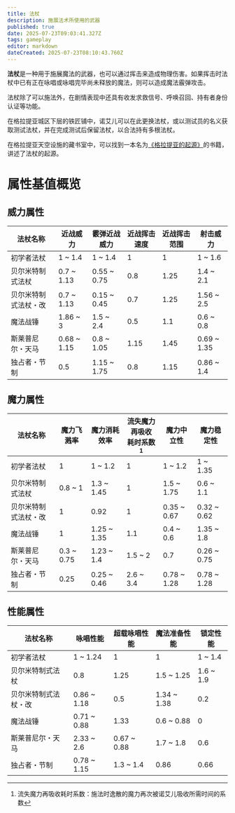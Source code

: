 ```yaml
---
title: 法杖
description: 施展法术所使用的武器
published: true
date: 2025-07-23T09:03:41.327Z
tags: gameplay
editor: markdown
dateCreated: 2025-07-23T08:10:43.760Z
---
```


**法杖**是一种用于施展魔法的武器，也可以通过挥击来造成物理伤害。如果挥击时法杖中已有正在咏唱或咏唱完毕尚未释放的魔法，则可以造成魔法霰弹攻击。

法杖除了可以施法外，在剧情表现中还具有收发求救信号、呼唤召回、持有者身份认证等功能。

在格拉提亚城区下层的铁匠铺中，诺艾儿可以在此更换法杖，或以测试员的名义获取测试法杖，并在完成测试后保留法杖，以合法持有多根法杖。

在格拉提亚天空设施的藏书室中，可以找到一本名为[《格拉提亚的起源》](/zh/story/book/grazias-beginnings)的书籍，讲述了法杖的起源。

# 属性基值概览

## 威力属性

| 法杖名称 | 近战威力 | 霰弹近战威力 | 近战挥击速度 | 近战挥击范围 | 射击威力 |
| - | - | - | - | - | - |
| 初学者法杖         | 1 ~ 1.4 | 1 ~ 1.4 | 1 | 1 | 1 ~ 1.6 |
| 贝尔米特制式法杖    | 0.7 ~ 1.13 | 0.55 ~ 0.75 | 0.8 | 1.25 | 1.4 ~ 2.1 |
| 贝尔米特制式法杖・改 | 0.7 ~ 1.13 | 0.15 ~ 0.45 | 0.7 | 1.25 | 1.56 ~ 2.5 |
| 魔法战锤           | 1.86 ~ 3 | 1.5 ~ 2.4 | 0.5 | 1.1 | 0.6 ~ 0.8 |
| 斯莱普尼尔・天马    | 0.68 ~ 1.15 | 0.8 ~ 1.05 | 1.15 | 1.45 | 0.69 ~ 1.35 |
| 独占者・节制       | 0.5 | 1.15 ~ 1.75 | 0.8 | 1.15 | 0.86 ~ 1.4 |

## 魔力属性

| 法杖名称 | 魔力飞溅率 | 魔力消耗效率 | 流失魔力再吸收<br>耗时系数[^1] | 魔力中立性 | 魔力稳定性 |
| - | - | - | - | - | - |
| 初学者法杖         | 1 | 1 ~ 1.2 | 1 | 1 ~ 1.2 | 1 ~ 1.35 |
| 贝尔米特制式法杖    | 0.8 ~ 1 | 1.3 ~ 1.45 | 1 | 1.5 ~ 1.75 | 0.6 ~ 1.1 |
| 贝尔米特制式法杖・改 | 1 | 0.92 | 1 | 0.35 ~ 0.67 | 0.32 ~ 0.62 |
| 魔法战锤           | 1 | 1.25 ~ 1.35 | 1.1 | 0.4 ~ 0.6 | 1.35 ~ 1.8 |
| 斯莱普尼尔・天马    | 0.3 ~ 0.75 | 1.23 ~ 1.4 | 1.5 ~ 2 | 0.7 | 0.26 ~ 0.75 |
| 独占者・节制       | 0.25 | 0.25 ~ 0.46 | 2.6 ~ 3.4 | 0.78 ~ 1.28 | 0.78 ~ 1.28 |

## 性能属性

| 法杖名称 | 咏唱性能 | 超载咏唱性能 | 魔法准备性能 | 锁定性能
| - | - | - | - | - |
| 初学者法杖         | 1 ~ 1.24 | 1 | 1 | 1 ~ 1.4 |
| 贝尔米特制式法杖    | 0.8 | 1.25 |  1.5 ~ 1.25| 1.6 ~ 1.9 |
| 贝尔米特制式法杖・改 | 0.86 ~ 1.18 | 0.5 | 1.34 ~ 1.38 | 0.2 |
| 魔法战锤           | 0.71 ~ 0.88 | 1.33 | 0.6 ~ 0.88 | 0 |
| 斯莱普尼尔・天马    | 2.33 ~ 2.6 | 0.67 ~ 0.88 | 1.7 ~ 1.8 | 0.6 |
| 独占者・节制       | 0.78 ~ 1.15 | 1.3 ~ 1.4 | 0.86 |0.66  |


[^1]: 流失魔力再吸收耗时系数：施法时逸散的魔力再次被诺艾儿吸收所需时间的系数
